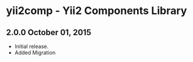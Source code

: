 yii2comp - Yii2 Components Library
==============================================

2.0.0 October 01, 2015
----------------------

- Initial release.
- Added Migration
